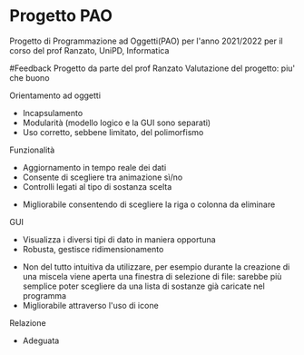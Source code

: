 # Progetto PAO
Progetto di Programmazione ad Oggetti(PAO) per l'anno 2021/2022 per il corso del prof Ranzato, UniPD, Informatica

#Feedback Progetto da parte del prof Ranzato
Valutazione del progetto: piu' che buono

Orientamento ad oggetti
+ Incapsulamento
+ Modularità (modello logico e la GUI sono separati)
+ Uso corretto, sebbene limitato, del polimorfismo

Funzionalità
+ Aggiornamento in tempo reale dei dati
+ Consente di scegliere tra animazione sì/no
+ Controlli legati al tipo di sostanza scelta
- Migliorabile consentendo di scegliere la riga o colonna da eliminare

GUI
+ Visualizza i diversi tipi di dato in maniera opportuna
+ Robusta, gestisce ridimensionamento
- Non del tutto intuitiva da utilizzare, per esempio durante la creazione
  di una miscela viene aperta una finestra di selezione di file: sarebbe più
  semplice poter scegliere da una lista di sostanze già caricate nel programma
- Migliorabile attraverso l'uso di icone

Relazione
+ Adeguata

